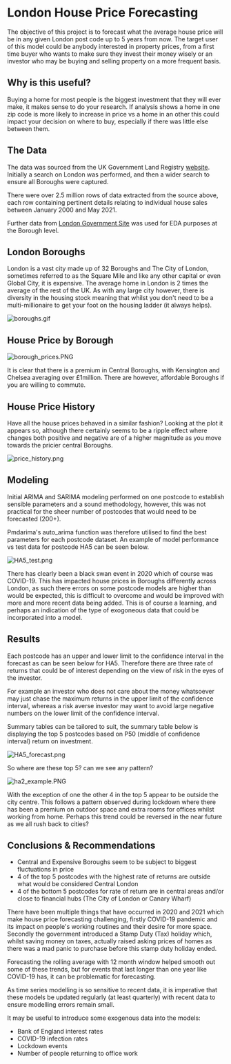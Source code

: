 # London House Price Forecasting

The objective of this project is to forecast what the average house price will be in any given London post code up to 5 years from now. 
The target user of this model could be anybody interested in property prices, from a first time buyer who wants to make sure they invest their money wisely or an investor who may be buying and selling property on a more frequent basis.

## Why is this useful?

Buying a home for most people is the biggest investment that they will ever make, it makes sense to do your research. If analysis shows a home in one zip code is more likely to increase in price vs a home in an other this could impact your decision on where to buy, especially if there was little else between them.

## The Data

The data was sourced from the UK Government Land Registry [website](https://landregistry.data.gov.uk/app/ppd/). Initially a search on London was performed, and then a wider search to ensure all Boroughs were captured.

There were over 2.5 million rows of data extracted from the source above, each row containing pertinent details relating to individual house sales between January 2000 and May 2021.

Further data from [London Government Site](https://data.london.gov.uk/dataset/average-house-prices) was used for EDA purposes at the Borough level.

## London Boroughs

London is a vast city made up of 32 Boroughs and The City of London, sometimes referred to as the Square Mile and like any other capital or even Global City, it is expensive. The average home in London is 2 times the average of the rest of the UK.
As with any large city however, there is diversity in the housing stock meaning that whilst you don't need to be a multi-millionaire to get your foot on the housing ladder (it always helps).

![boroughs.gif](./Images/boroughs.gif)


## House Price by Borough

![borough_prices.PNG](./Images/borough_prices.PNG)

It is clear that there is a premium in Central Boroughs, with Kensington and Chelsea averaging over £1million. There are however, affordable Boroughs if you are willing to commute. 

## House Price History

Have all the house prices behaved in a similar fashion? Looking at the plot it appears so, although there certainly seems to be a ripple effect where changes both positive and negative are of a higher magnitude as you move towards the pricier central Boroughs. 

![price_history.png](./Images/price_history.png)


## Modeling

Initial ARIMA and SARIMA modeling performed on one postcode to establish sensible parameters and a sound methodology, however, this was not practical for the sheer number of postcodes that would need to be forecasted (200+).

Pmdarima's auto_arima function was therefore utilised to find the best parameters for each postcode dataset. An example of model performance vs test data for postcode HA5 can be seen below.

![HA5_test.png](./Images/HA5_test.png)

There has clearly been a black swan event in 2020 which of course was COVID-19. This has impacted house prices in Boroughs differently across London, as such there errors on some postcode models are higher than would be expected, this is difficult to overcome and would be improved with more and more recent data being added. This is of course a learning, and perhaps an indication of the type of exogoneous data that could be incorporated into a model. 

## Results

Each postcode has an upper and lower limit to the confidence interval in the forecast as can be seen below for HA5. Therefore there are three rate of returns that could be of interest depending on the view of risk in the eyes of the investor. 

For example an investor who does not care about the money whatsoever may just chase the maximum returns in the upper limit of the confidence interval, whereas a risk averse investor may want to avoid large negative numbers on the lower limit of the confidence interval. 

Summary tables can be tailored to suit, the summary table below is displaying the top 5 postcodes based on P50 (middle of confidence interval) return on investment.



![HA5_forecast.png](./Images/HA5_forecast.png)

So where are these top 5? can we see any pattern?

![ha2_example.PNG](./Images/ha2_example.PNG)

With the exception of one the other 4 in the top 5 appear to be outside the city centre.
This follows a pattern observed during lockdown where there has been a premium on outdoor space and extra rooms for offices whilst working from home. Perhaps this trend could be reversed in the near future as we all rush back to cities?

## Conclusions & Recommendations

- Central and Expensive Boroughs seem to be subject to biggest fluctuations in price
- 4 of the top 5 postcodes with the highest rate of returns are outside what would be considered Central London
- 4 of the bottom 5 postcodes for rate of return are in central areas and/or close to financial hubs (The City of London or Canary Wharf)

There have been multiple things that have occurred in 2020 and 2021 which make house price forecasting challenging, firstly COVID-19 pandemic and its impact on people's working routines and their desire for more space.
Secondly the government introduced a Stamp Duty (Tax) holiday which, whilst saving money on taxes, actually raised asking prices of homes as there was a mad panic to purchase before this stamp duty holiday ended. 

Forecasting the rolling average with 12 month window helped smooth out some of these trends, but for events that last longer than one year like COVID-19 has, it can be problematic for forecasting.

As time series modelling is so sensitive to recent data, it is imperative that these models be updated regularly (at least quarterly) with recent data to ensure modelling errors remain small. 

It may be useful to introduce some exogenous data into the models:
- Bank of England interest rates
- COVID-19 infection rates
- Lockdown events
- Number of people returning to office work










